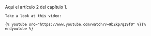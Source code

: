 Aquí el artículo 2 del capítulo 1.

```
Take a look at this video:

{% youtube src="https://www.youtube.com/watch?v=9bZkp7q19f0" %}{% endyoutube %}

```



